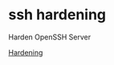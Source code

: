 # ssh hardening

Harden OpenSSH Server

[Hardening](https://github.com/rio-ke/workman/blob/main/ssh/ssh-harden/harden.md)
